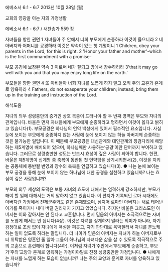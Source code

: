 에베소서 6:1 - 6:7 
2013년 10월 28일 (월)

교회의 영광을 아는 자의 가정생활



에베소서 6:1 - 6:7 / 새찬송가 559 장


자녀들을 향한 권면
1 자녀들아 주 안에서 너희 부모에게 순종하라 이것이 옳으니라 2 네 아버지와 어머니를 공경하라 이것은 약속이 있는 첫 계명이니
1 Children, obey your parents in the Lord, for this is right. 2 'Honor your father and mother'-which is the first commandment with a promise-

부모 공경에 보장된 약속
3 이로써 네가 잘되고 땅에서 장수하리라
3'that it may go well with you and that you may enjoy long life on the earth.'

부모들을 향한 권면
4 또 아비들아 너희 자녀를 노엽게 하지 말고 오직 주의 교훈과 훈계로 양육하라
4 Fathers, do not exasperate your children; instead, bring them up in the training and instruction of the Lord.

해석도움





자녀의 의무
성령충만의 증거인 상호 복종이 드러나야 할 두 번째 영역은 부모와 자녀의 관계입니다. 바울은 먼저 자녀들에게 부모에게 순종하라고 명하면서 이것이 옳다고 밝히고 있습니다(1). 부모공경은 하나님의 언약 백성에게 있어서 필수적인 요소입니다. 사실 눈에 보이는 부모에게 순종하지 않는 사람에 눈에 보이지 않는 하늘 아버지께 순종하는 것은 불가능한 일입니다. 이 때문에 부모공경은 대신관계와 대인관계의 징검다리에 해당하는 제5계명에 배치되어 있으며, 하나님께만 사용하는‘공경’이란 단어까지 부여하고 있습니다. 그러므로 성령충만한 성도는 반드시 효성이 깊은 사람이 되어야 합니다. 한편, 바울은 제5계명이 십계명 중 축복이 동반된 첫 언약임을 상기시키면서(2), 이것을 지키는 공동체에 동반될 번영과 장수의 축복을 언급하고 있습니다(3).
● 나는 눈에 보이는 부모 공경을 통해 눈에 보이지 않는 하나님에 대한 공경을 실천하고 있습니까? 나는 효심이 깊은 사람입니까?

부모의 의무
세상의 도덕은 보통 자녀의 효도에 대해서는 엄격하게 강조하지만, 부모가 해야 할 일에 대해서는 거의 말하지 않고 있습니다. 이 편지가 기록되던 로마 시대에도 아버지란 가정에서 전제군주와도 같은 존재였으며, 심지어 로마인 아버지는 새로 태어난 아기를 죽이거나 내다 버릴 권리까지 가지고 있었습니다. 하지만 바울은 그리스도인 아버지는 이와 같아서는 안 된다고 교훈합니다. 먼저 믿음의 아버지는 소극적으로는 자녀를 노엽게 해서는 안 됩니다(4상). 이것은 자녀를 징계하지 말라는 의미가 아니라, 자기감정대로 조심 없이 자녀에게 욕설을 퍼붓고, 자기 판단대로 윽박질러서 자녀를 분노케 하는 일이 없도록 하라는 말입니다. 더 나아가 믿음의 아버지는 자녀가 하늘 아버지로부터 위탁받은 영혼인 줄 알아 그들이 하나님의 자녀다운 삶을 살 수 있도록 적극적으로 주의 교훈으로 훈련해야 합니다(4하). 이처럼 자녀가‘주안에서’부모에게 순종하고, 부모가‘주의’교양과 훈계로 양육하는 가정이야말로 진정 성령충만한 가정입니다.
● 나에게는 자녀를 노엽게 하는 모습이 없습니까? 나는 주의 교양과 훈계로 자녀를 양육하고 있습니까?